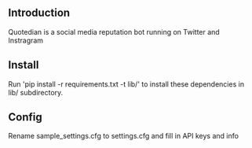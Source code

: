 ## Introduction
Quotedian is a social media reputation bot running on Twitter and Instragram

## Install
Run 'pip install -r requirements.txt -t lib/' to install these dependencies  in lib/ subdirectory.

## Config
Rename sample_settings.cfg to settings.cfg and fill in API keys and info